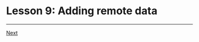 # Lesson 9: Adding remote data

---

[Next](file:///home/wheatley/sbox/astro/astro-scratch/README.md#lesson-10-home-page-complete-and-recap)
